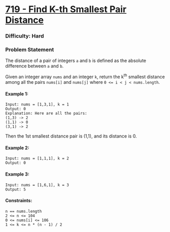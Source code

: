 # [719 - Find K-th Smallest Pair Distance](https://leetcode.com/problems/find-k-th-smallest-pair-distance/)
### Difficulty: Hard

### Problem Statement

The distance of a pair of integers `a` and `b` is defined as the absolute difference between `a` and `b`.

Given an integer array `nums` and an integer `k`, return the k<sup>th</sup> smallest distance among all the pairs `nums[i]` and `nums[j]` where `0 <= i < j < nums.length`.

#### Example 1:
```
Input: nums = [1,3,1], k = 1
Output: 0
Explanation: Here are all the pairs:
(1,3) -> 2
(1,1) -> 0
(3,1) -> 2
```
Then the 1st smallest distance pair is (1,1), and its distance is 0.
#### Example 2:
```
Input: nums = [1,1,1], k = 2
Output: 0
```
#### Example 3:
```
Input: nums = [1,6,1], k = 3
Output: 5
```

#### Constraints:
```
n == nums.length
2 <= n <= 104
0 <= nums[i] <= 106
1 <= k <= n * (n - 1) / 2
```